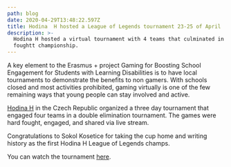 ```yaml
---
path: blog
date: 2020-04-29T13:48:22.597Z
title: Hodina  H hosted a League of Legends tournament 23-25 of April
description: >-
  Hodina H hosted a virtual tournament with 4 teams that culminated in a hard
  foughtt championship.
---
```

A key element to the Erasmus + project Gaming for Boosting School Engagement for Students with Learning Disabilities is to have local tournaments to demonstrate the benefits to non gamers. With schools closed and most activities prohibited, gaming virtually is one of the few remaining ways that young people can stay involved and active.

[Hodina H](https://bit.ly/2WRLJZx) in the Czech Republic organized a three day tournament that engaged four teams in a double elimination tournament. The games were hard fought,  engaged, and shared via live stream. 

Congratulations to Sokol Kosetice for taking the cup home and writing history as the first Hodina H League of Legends champs.

You can watch the tournament [here](https://bit.ly/35TkaDn).
